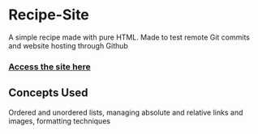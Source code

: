 # Recipe-Site
A simple recipe made with pure HTML. Made to test remote Git commits and website hosting through Github 

### [Access the site here](https://mohammadzfr.github.io/Recipe-Site/)

## Concepts Used
Ordered and unordered lists, managing absolute and relative links and images, formatting techniques

